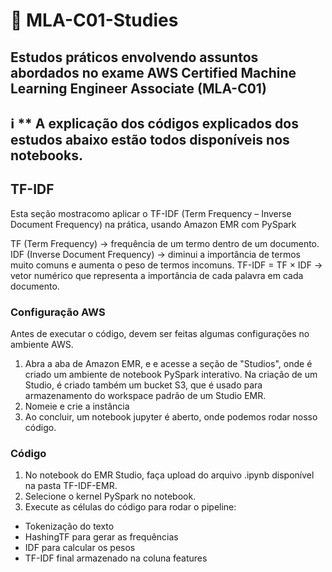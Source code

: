 # 📘 MLA-C01-Studies
## Estudos práticos envolvendo assuntos abordados no exame AWS Certified Machine Learning Engineer Associate (MLA-C01)
## ℹ️ ** A explicação dos códigos explicados dos estudos abaixo estão todos disponíveis nos notebooks.

## TF-IDF

Esta seção mostracomo aplicar o TF-IDF (Term Frequency – Inverse Document Frequency) na prática, usando Amazon EMR com PySpark 

TF (Term Frequency) → frequência de um termo dentro de um documento.
IDF (Inverse Document Frequency) → diminui a importância de termos muito comuns e aumenta o peso de termos incomuns.
TF-IDF = TF × IDF → vetor numérico que representa a importância de cada palavra em cada documento.

### Configuração AWS

Antes de executar o código, devem ser feitas algumas configurações no ambiente AWS. 

1. Abra a aba de Amazon EMR, e e acesse a seção de "Studios", onde é criado um ambiente de notebook PySpark interativo. Na criação de um Studio, é criado também um bucket S3, que é usado para armazenamento do workspace padrão de um Studio EMR.
2. Nomeie e crie a instância
3. Ao concluir, um notebook jupyter é aberto, onde podemos rodar nosso código.

### Código
1. No notebook do EMR Studio, faça upload do arquivo .ipynb disponível na pasta TF-IDF-EMR.
2. Selecione o kernel PySpark no notebook.
3. Execute as células do código para rodar o pipeline:
- Tokenização do texto
- HashingTF para gerar as frequências
- IDF para calcular os pesos
- TF-IDF final armazenado na coluna features

